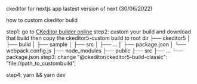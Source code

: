 ckeditor for nextjs app lastest version of next (30/06/2022)

how to custom ckeditor build 

step1: go to [CKeditor builder online](https://ckeditor.com/ckeditor-5/online-builder/)
step2: custom your build and download that build then  copy the ckeditor5-custom build to root dir
	├── ckeditor5
	│   ├── build
	│   ├── sample
	│   ├── src
	│   ├── ...
	│   ├── package.json
	│   └── webpack.config.js
	├── node_modules
	├── public
	├── src
	├── ...
	└── package.json
step3: change  "@ckeditor/ckeditor5-build-classic": "file://path_to_custombuild",

step4: yarn && yarn dev
